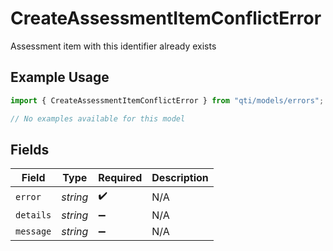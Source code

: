 # CreateAssessmentItemConflictError

Assessment item with this identifier already exists

## Example Usage

```typescript
import { CreateAssessmentItemConflictError } from "qti/models/errors";

// No examples available for this model
```

## Fields

| Field              | Type               | Required           | Description        |
| ------------------ | ------------------ | ------------------ | ------------------ |
| `error`            | *string*           | :heavy_check_mark: | N/A                |
| `details`          | *string*           | :heavy_minus_sign: | N/A                |
| `message`          | *string*           | :heavy_minus_sign: | N/A                |